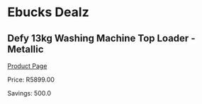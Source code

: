 
# Ebucks Dealz
## Defy 13kg Washing Machine Top Loader - Metallic
[Product Page](https://www.ebucks.com/web/shop/productSelected.do?prodId=966119040&catId=704981826)

Price: R5899.00

Savings: 500.0


	